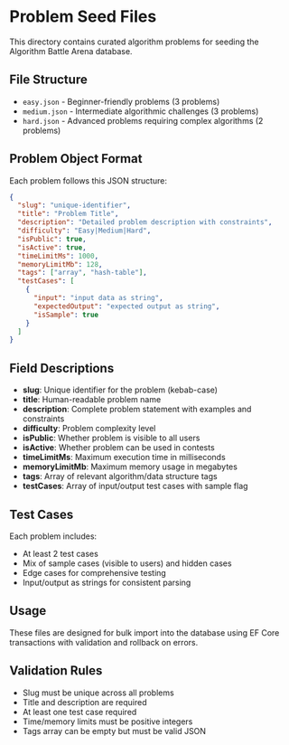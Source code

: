 # Problem Seed Files

This directory contains curated algorithm problems for seeding the Algorithm Battle Arena database.

## File Structure

- `easy.json` - Beginner-friendly problems (3 problems)
- `medium.json` - Intermediate algorithmic challenges (3 problems) 
- `hard.json` - Advanced problems requiring complex algorithms (2 problems)

## Problem Object Format

Each problem follows this JSON structure:

```json
{
  "slug": "unique-identifier",
  "title": "Problem Title",
  "description": "Detailed problem description with constraints",
  "difficulty": "Easy|Medium|Hard",
  "isPublic": true,
  "isActive": true,
  "timeLimitMs": 1000,
  "memoryLimitMb": 128,
  "tags": ["array", "hash-table"],
  "testCases": [
    {
      "input": "input data as string",
      "expectedOutput": "expected output as string",
      "isSample": true
    }
  ]
}
```

## Field Descriptions

- **slug**: Unique identifier for the problem (kebab-case)
- **title**: Human-readable problem name
- **description**: Complete problem statement with examples and constraints
- **difficulty**: Problem complexity level
- **isPublic**: Whether problem is visible to all users
- **isActive**: Whether problem can be used in contests
- **timeLimitMs**: Maximum execution time in milliseconds
- **memoryLimitMb**: Maximum memory usage in megabytes
- **tags**: Array of relevant algorithm/data structure tags
- **testCases**: Array of input/output test cases with sample flag

## Test Cases

Each problem includes:
- At least 2 test cases
- Mix of sample cases (visible to users) and hidden cases
- Edge cases for comprehensive testing
- Input/output as strings for consistent parsing

## Usage

These files are designed for bulk import into the database using EF Core transactions with validation and rollback on errors.

## Validation Rules

- Slug must be unique across all problems
- Title and description are required
- At least one test case required
- Time/memory limits must be positive integers
- Tags array can be empty but must be valid JSON